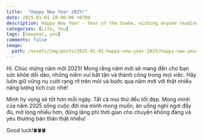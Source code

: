 ```yaml
---
title:  "Happy New Year 2025!"
date: 2025-01-01 10:00:00 +0700
description: Happy New Year - Year of the Snake, wishing anyone reading this post good health, success in work and life.
categories: [Life, You]
tags: [newyear, you]
comments: false
image:
  path: /assets/img/posts/2025-01-01-happy-new-year-2025/happy-new-year.gif
---
```


Hi. Chúc mừng năm mới 2025! Mong rằng năm mới sẽ mang đến cho bạn sức khỏe dồi dào, những niềm vui bất tận và thành công trong mọi việc. Hãy luôn giữ vững nụ cười rạng rỡ trên môi và bước qua năm mới với thật nhiều năng lượng tích cực nhé!

Mình hy vọng sẽ tốt hơn mỗi ngày. Tất cả mọi thứ đều tốt đẹp. Mong mình của năm 2025 sống cuộc đời mà mình mong muốn, ăn uống nghỉ ngơi đầy đủ, mở lòng nhiều hơn, đừng lãng phí thời gian cho chuyện không đáng và yêu thương bản thân thật nhiều!

Good luck!🍀🍀🍀
